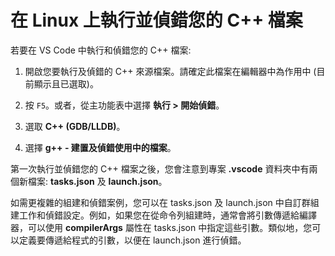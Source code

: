 <h1 data-loc-id="walkthrough.linux.title.run.and.debug.your.file">在 Linux 上執行並偵錯您的 C++ 檔案</h1>
<p data-loc-id="walkthrough.linux.run.and.debug.your.file">若要在 VS Code 中執行和偵錯您的 C++ 檔案:</p>
<ol>
<li><p data-loc-id="walkthrough.linux.instructions1">開啟您要執行及偵錯的 C++ 來源檔案。請確定此檔案在編輯器中為作用中 (目前顯示且已選取)。</p>
</li>
<li><p data-loc-id="walkthrough.linux.press.f5">按 <code>F5</code>。或者，從主功能表中選擇 <strong><span data-loc-id="walkthrough.linux.run" data-loc-hint="Refers to Run command on main menu">執行</span> &gt; <span data-loc-id="walkthrough.linux.start.debugging" data-loc-hint="Refers to Start Debugging command under Run menu on main menu">開始偵錯</span></strong>。</p>
</li>
<li><p data-loc-id="walkthrough.linux.select.compiler">選取 <strong>C++ (GDB/LLDB)</strong>。</p>
</li>
<li><p data-loc-id="walkthrough.linux.choose.build.active.file">選擇 <strong>g++ - <span data-loc-id="walkthrough.linux.build.and.debug.active.file" data-loc-hint="Should be the same as translation for build.and.debug.active.file in extension.ts">建置及偵錯使用中的檔案</span></strong>。</p>
</li>
</ol>
<p data-loc-id="walkthrough.linux.after.running">第一次執行並偵錯您的 C++ 檔案之後，您會注意到專案 <strong>.vscode</strong> 資料夾中有兩個新檔案: <strong>tasks.json</strong> 及 <strong>launch.json</strong>。</p>

<p data-loc-id="walkthrough.linux.for.more.complex">如需更複雜的組建和偵錯案例，您可以在 <span>tasks.json</span> 及 <span>launch.json</span> 中自訂群組建工作和偵錯設定。例如，如果您在從命令列組建時，通常會將引數傳遞給編譯器，可以使用 <strong>compilerArgs</strong> 屬性在 <span>tasks.json</span> 中指定這些引數。類似地，您可以定義要傳遞給程式的引數，以便在 <span>launch.json</span> 進行偵錯。</p>
